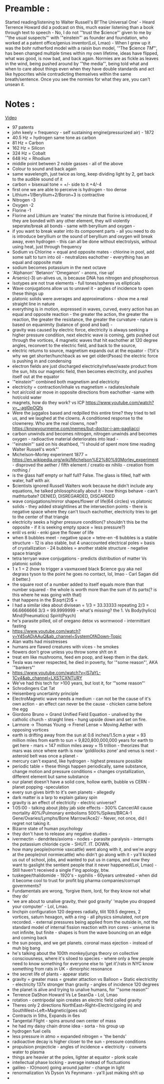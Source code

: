 # Preamble :
Started reading/listening to Walter Russell's B!'The Universal One' - Heard Terrence Howard did a podcast on this, much easier listening than a book through text to speech - No, I do not '"trust the $cience"' given to me by '"the usual suspects"' with '"einstein"' as founder and foundation, who worked at a patent office/genius inventor(Lol, Lmao) - When I grew up it was the bohr rutherford model with a raisin bun model, '"The $cience $TM$"', has been changed multiple times within my own lifetime, ideas have flipped, what was good, is now bad, and back again. Normies are as fickle as leaves in the wind, being pushed around by '"the media"', being told what and when to care about things even when they have double standards and act like hypocrites while contradicting themselves within the same breath/sentence. Once you see the normies for what they are, you can't unsean it. 
# Notes :
[Video](https://www.youtube.com/watch?v=g197xdRZsW0&ab_channel=PowerfulJRE)
- 97 patents
- john keely = frequency - self sustaining engine(pressurized air) - 1872 
- 40.5 Hz = hydrogen same tone as carbon 
- 81 Hz = Carbon
- 162 Hz = Silicon
- 324 Hz = Cobalt
- 648 Hz = Rhodium
- middle point between 2 noble gasses - all of the above
- Colour to sound and back again
- same wavelength, just twice as long, keep dividing light by 2, get back to the audible sound of it
- carbon = bisexual tone = +/- side to it +4/-4
- first one we are able to perceive is hydrogen - too dense
- Lithium+1/Beryllium+2/Boron+3 is contractive 
- Nitrogen -3
- Oxygen -2
- Florine -1
- Florine and Lithium are 'mates' the minute that florine is introduced, if they are bonded with any other element, they will violently seperate/break all bonds - same with beryllium and oxygen - 
- if you want to break water into its component parts - all you need to do is introduce beryllium or the sound of beryllium and oxygen will break away, even hydrogen - this can all be done without electrolysis, without using heat, just through frequency
- Sodium vs Chlorine = equal and opposite mates - chlorine in pool, add some salt to turn into oil - neutralizes eachother - everything has an equal and opposite mate
- sodium becomes potassium in the next octave
- 'Alphanon' 'Betanon' 'Omeganon' - anons, rise up!
- Arsenic(-3) un-alives us, is because DNA has nitrogen and phosphorous
- Isotypes are not true elements -  full tones/spheres vs ellipticals
- Wave conjugations allow us to unravel it - angles of incidence to open these things up
- platonic solids were averages and approximations - show me a real straight line in nature
- everything is in motion, expressed in waves, curved, every action has an equal and opposite reaction - the greater the action, the greater the reaction, the greater the resistance, the greater the curvature - nature is based on equanimity (balance of good and bad) - 
- gravity was caused by electric force, electricity is always seeking a higher pressure condition, next electric wave is coming, gets pushed out through the vortices, 4 magnetic waves that hit eachother at 120 degree angles, reconvert to the electric field, and back to the source, 
- electric returns to source, magnetism expands out at the equator - (?)it's why we get shorter/hunchback as we get older(Psoas) the electric force is pushing in and condensing 
- electron fields are just discharged electricity/refuse/waste product from the sun, hits our magnetic field, then becomes electricity, and pushes itself out at the equator
- '"ein*stein*"' combined both magnetism and electricity
- electricity = contraction/inhale vs magnetism = radiates/exhale
- hot air/cold air move in opposite directions from eachother -same with hot/cold water
- magnets, how do they work? vs ICP https://www.youtube.com/watch?v=_-agl0pOQfs
- Were the juggalos based and redpilled this entire time? they tried to tell us, and we laughed at the clowns. A conditioned response to the clownerey. Who are the real clowns, now? https://knowyourmeme.com/memes/but-doctor-i-am-pagliacci
- carbon unwinds and becomes nitrogen, nitrogen unwinds and becomes oxygen - radioactive  material deteriorates into lead - 
- '"einstein"' said on his deathbed, '"I should of spent more time reading Walter Russell's work"'
- Michelson–Morley experiment 1877 = https://en.wikipedia.org/wiki/Michelson%E2%80%93Morley_experiment - disproved the aether / fifth element / creatio ex nihilo - creation from nothing / 
- is the glass half empty or half full? False. The glass is filled, half with water, half with air.
- $cientists ignored Russell Walters work because he didn't include any equations, he talked philosophically about it - how things behave - can't mathturbate? DENIED, DISREGARDED, DISCARDED
- wave conjugations/mirror shapes/flower of life(64 circles) vs platonic solids - they added straightlines at the intersection points - there is negative space where they can't touch eachother, electricity tries to get to the center of that triangle 
- electricity seeks a higher pressure condition(? shouldn't this be the opposite - if it is seeking empty space = less pressure?)
- enlil vs enki - enki gave the flower of life
- when 8 bubbles meet - negative space = tetre-en -6 bubbles is a stable structure - 12 is also stable, but 4 unaccounted electrical poles = basis of crystallization - 24 bubbles = another stable structure - negative space triangle
- tetra terryan wave conjugations - predicts distribution of matter Vs platonic solids
- 1 x 1 = 2 (how to trigger a vaxmaxxed black $cience guy aka neil degrass tyson to the point he goes no contact, lol, lmao - Carl Sagan did it better.)
- the square root of a number added to itself equals more than that number squared - the whole is worth more than the sum of its parts(? is this where he was going with that)
- that happens in the $\sqrt{2}$ =
- I had a similar idea about divisean = 1/3 = 33.33333 repeating 2/3 = 66.6666666 3/3 = 99.9999999 - what's missing? the 1. Vs Body(hylics) Mind(Pneumatics) Spirit(Psych) 
- he's parasite pilled, oil of oregano detox vs wormwood - intermittant fasting 
- https://www.youtube.com/watch?v=Y45oADjAAuQ&ab_channel=SystemOfADown-Topic
- Alan watts had misstresses 
- humans are flawed creatures with vices - he smokes
- flowers don't grow unless you throw some sh!t on it
- treat em like mushrooms, feed em poop, and keep them in the dark.
- Tesla was never respected, he died in poverty, for '"some reason"', AKA '"bankers"'
- https://www.youtube.com/watch?v=lS7aYL-1Cv4&ab_channel=LXSTCXNTURY
- We've had this tech for >100 years, but lost it, for '"some reason"'
- Schrodingers Cat Tat
- Heisenberg uncertainty principle
- ElectroMagnetic wave needs a medium - can not be the cause of it's own action - an effect can never be the cause - chicken came before the egg
- Giordono Bruno = Grand Unified Field Equation - unalived by the catholic church - straight lines - hung upside down and set on fire. 
- Larmore -> Thomas Young -> Frenel Lense = Moving Aether with opposing vortices
- earth is drifting away from the sun at 0.6 inches/1.5cm a year = 93 million miles from earth to sun = 9,820,800,000,000 years for earth to get here - mars = 147 million miles away = 15 trillion - theorizes that mars was once where earth is now 'goldilocks zone' and venus is next - asteroid belt was once a planet - 
-  mercury can't expand, like hydrogen - highest pressure possible
- periodic table = these things happen periodically, same substance,  change motion and pressure conditions = changes crystallization, different element but same substance
- our planet doesn't have a solid core, hollow earth, bubble vs CERN - planet popping -speculation
- every sun gives birth to it's own planets - allegedly
- dark matter is a larp to explain galaxy spin
- gravity is an effect of electricity - electric universe?
- 1:05:00 - talking about jibby jab side effects - 300% Cancer/All cause mortality 40%/Pulmonary embolisms 500%/Spikes/BRCA-1 Gene/Ovaries/Lymphs/Bone Marrow/Ace2/ - Never, not once, did I regret not taking it. 
- Bizarre state of human psychology
- they don't have to release any negative studies - 
- ivermectin - dendrites/axioms - nodes - parasite paralysis - interrupts the potassium chloride cycle - SHUT. IT. DOWN.
- how many people(normie vaxcattle) went along with it, and we're angry at the people(not normiecattle) who didn't go along with it - ya'll kicked us out of school, jobs, and wanted to put us in camps, and now they want to gaslight the sentient people that it never happened(Lol, Lmao) - Still haven't received a single f'ing apology, btw. 
- tuskegee/thalidomide - 1920's - syphilis - 60years untreated - when did it become cool to trust for profit big pharma companies/corrupt governments?
- Fundamentals are wrong, 'forgive them, lord, for they know not what they do' 
- 'we are about to unalive gravity, their god gravity' 'maybe you dropped your computer' - Lol, Lmao. 
- linchpin configuration 120 degrees radially, tilit 109.5 degrees,  2 vortices, saturn hexagon, with a ring - all physics simulated, not pre recorded.  - external pressures being applied from the outside in, not the standard model of internal fission reaction with iron cores - universe is not infinite, but finite - shapes is from the wave bouncing on an edge and coming back
- the sun poops, and we get planets. coronal mass ejection - instead of muh big bang
- he's talking about the 100th monkey/jungs theory on collective consciousness, where it's siloed to species - where only a few people need to know something for everyone else to 'get it'/rats in NYC know something from rats in UK - dimorphic resonance
- the secret life of plants - appear static 
- gravity = greater mass = greater attaction vs Balloon + Static electrictity - electricity 137x stronger than gravity - angles of incidence 120 degrees
- the planet is alive and trying to unalive humans, for '"some reason"'
- Terrence DaShon Howard Vs Le SeanDa - Lol, Lmao
- rotation - centripodal spin creates an electric field called gravity
- Theres only 2 directions NorthEast=Right=Electric(going in) and SouthWest=Left=Magnetic(goes out)
- Contracts in 5ths, Expands in 6es
- Tangental Flight - spins around own center of mass
- he had my daisy chain drone idea - sorta - his group up
- hydrogen fuel cells
- less pressure in atmo = expanded nitrogen = 'the bends'
- radioactive decay is higher closer to the sun - pressure conditions
- propulsion projecticle - angles of incidence + electricity - converts water to plasma
- things are heavier at the poles, lighter at equator - plonk scale
- intellectual phase locking - average instead of fluctuations
- galileo - IO(moon) going around jupiter - change in light
- renormalization Vs Dyson Vs Feynmann - ya'll just making sh!t up
- 